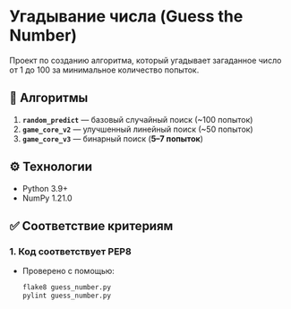 # Угадывание числа (Guess the Number)

Проект по созданию алгоритма, который угадывает загаданное число от 1 до 100 за минимальное количество попыток.

## 📌 Алгоритмы
1. **`random_predict`** — базовый случайный поиск (~100 попыток)
2. **`game_core_v2`** — улучшенный линейный поиск (~50 попыток)
3. **`game_core_v3`** — бинарный поиск (**5–7 попыток**)

## ⚙️ Технологии
- Python 3.9+
- NumPy 1.21.0

## ✅ Соответствие критериям
### 1. **Код соответствует PEP8**
- Проверено с помощью:
  ```bash
  flake8 guess_number.py
  pylint guess_number.py